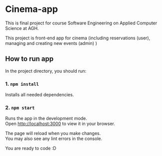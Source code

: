 # Cinema-app

This is final project for course Software Engineering on Applied Computer Science at AGH.

This project is front-end app for cinema (including reservations (user), managing and creating new events (admin) )

## How to run app

In the project directory, you should run:

### 1. `npm install`

Installs all needed dependencies.

### 2. `npm start`

Runs the app in the development mode.\
Open [http://localhost:3000](http://localhost:3000) to view it in your browser.

The page will reload when you make changes.\
You may also see any lint errors in the console.

You are ready to code :D

